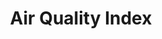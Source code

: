 ---
title: Air Quality Index
metrics: 
    - metric: O3
      label: OZONE
    - metric: PM2.5
      label: PM2.5
    - metric: PM10
      label: PM10
    - metric: CO
      label: CO
    - metric: NO2
      label: NO2
resources:
  headline:
      img: https://caltech-prod.s3.amazonaws.com/main/images/2021-Campus-Aerials-00513-WE.336e18bc.fill-1600x810-c100.jpg
      link: ""
      title: "Fifty Years of Clearing the Skies"
  links:
    - link: ""
      title: "link 1"
    - link: ""
      title: "link 2"
    - link: ""
      title: "nicelonglinkthatwillbeuseful.org"
---